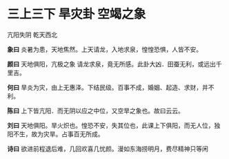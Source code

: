 # 三上三下 旱灾卦 空竭之象

亢阳失阴 乾天西北

**象曰** 炎暑为患，天地焦然。上天请龙，入地求泉，惶惶恐惧，人皆不安。

**颜曰** 天地俱阳，亢极之象 请龙求泉，竟无所感。此卦大凶．田蚕无利，或远出千里吉。

**何曰** 旱炎为灾，由上无惠泽。下结民级。百事不成，婚姻、起造、求财，并不利。

**陈曰** 上下皆亢阳．而无阴以应之中位，又空旱之象也。故曰云云。

**刘曰** 天地俱阳。旱火炽也。惶恐不安，失其位也，此课上下俱阳，而无人位，独阳不生，故为灾旱。占事百无所成。

**诗曰** 欲进前程退后难，几回欢喜几忧颜。漫如东海捞明月，费尽精神只等闲
